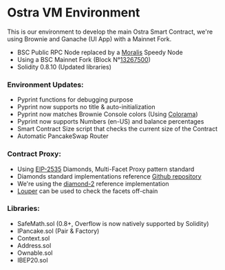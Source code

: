 # Ostra VM Environment

This is our environment to develop the main Ostra Smart Contract,
we're using Brownie and Ganache (UI App) with a Mainnet Fork.

- BSC Public RPC Node replaced by a [Moralis](https://moralis.io/) Speedy Node
- Using a BSC Mainnet Fork (Block N°[13267500](https://explorer.bitquery.io/bsc/block/13267500))
- Solidity 0.8.10 (Updated libraries)

### Environment Updates:
- Pyprint functions for debugging purpose
- Pyprint now supports no title & auto-initialization
- Pyprint now matches Brownie Console colors (Using [Colorama](https://pypi.org/project/colorama/))
- Pyprint now supports Numbers (en-US) and balance percentages
- Smart Contract Size script that checks the current size of the Contract
- Automatic PancakeSwap Router

### Contract Proxy:
- Using [EIP-2535](https://eips.ethereum.org/EIPS/eip-2535) Diamonds, Multi-Facet Proxy pattern standard
- Diamonds standard implementations reference [Github repository](https://github.com/mudgen/diamond)
- We're using the [diamond-2](https://github.com/mudgen/diamond-2-hardhat) reference implementation
- [Louper](https://louper.dev/) can be used to check the facets off-chain

### Libraries:
- SafeMath.sol (0.8+, Overflow is now natively supported by Solidity)
- IPancake.sol (Pair & Factory)
- Context.sol
- Address.sol
- Ownable.sol
- IBEP20.sol
